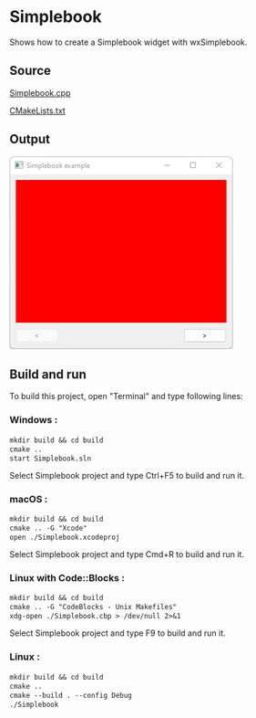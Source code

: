 # Simplebook

Shows how to create a Simplebook widget with wxSimplebook.

## Source

[Simplebook.cpp](Simplebook.cpp)

[CMakeLists.txt](CMakeLists.txt)

## Output

![output](../../../docs/Pictures/Simplebook.png)

## Build and run

To build this project, open "Terminal" and type following lines:

### Windows :

``` shell
mkdir build && cd build
cmake .. 
start Simplebook.sln
```

Select Simplebook project and type Ctrl+F5 to build and run it.

### macOS :

``` shell
mkdir build && cd build
cmake .. -G "Xcode"
open ./Simplebook.xcodeproj
```

Select Simplebook project and type Cmd+R to build and run it.

### Linux with Code::Blocks :

``` shell
mkdir build && cd build
cmake .. -G "CodeBlocks - Unix Makefiles"
xdg-open ./Simplebook.cbp > /dev/null 2>&1
```

Select Simplebook project and type F9 to build and run it.

### Linux :

``` shell
mkdir build && cd build
cmake .. 
cmake --build . --config Debug
./Simplebook
```
